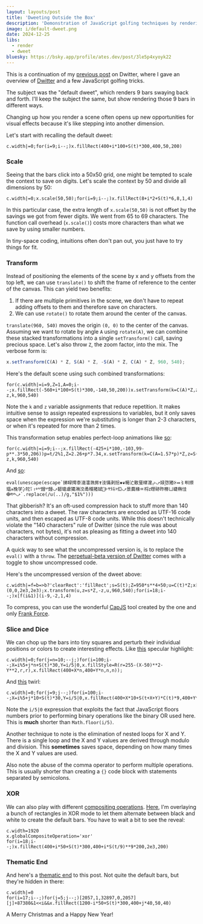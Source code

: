 ```yaml
---
layout: layouts/post
title: 'Dweeting Outside the Box'
description: 'Demonstration of JavaScript golfing techniques by rendering the "default dweet" in different ways.'
image: i/default-dweet.png
date: 2024-12-25
libs:
  - render
  - dweet
bluesky: https://bsky.app/profile/ates.dev/post/3le5p4xyoyk22
---
```


This is a continuation of my [previous post][1] on Dwitter, where I gave an
overview of [Dwitter][2] and a few JavaScript golfing tricks.

[1]: /posts/2024-12-20-intro-to-dwitter
[2]: https://www.dwitter.net/

The subject was the "default dweet", which renders 9 bars swaying back and
forth. I'll keep the subject the same, but show rendering those 9 bars in
different ways.

Changing up how you render a scene often opens up new opportunities for visual
effects because it's like stepping into another dimension.

Let's start with recalling the default dweet:

<pre class="dweet play"><code class="language-js">c.width|=0;for(i=9;i--;)x.fillRect(400+i*100+S(t)*300,400,50,200)
</code></pre>

### Scale

Seeing that the bars click into a 50x50 grid, one might be tempted to scale the
context to save on digits. Let's scale the context by 50 and divide all
dimensions by 50:

<pre class="dweet play"><code class="language-js">c.width|=0;x.scale(50,50);for(i=9;i--;)x.fillRect(8+i*2+S(t)*6,8,1,4)
</code></pre>

In this particular case, the extra length of `x.scale(50,50)` is not offset by
the savings we got from fewer digits. We went from 65 to 69 characters. The
function call overhead (`x.scale()`) costs more characters than what we save by
using smaller numbers.

In tiny-space coding, intuitions often don't pan out, you just have to try
things for fit.

### Transform

Instead of positioning the elements of the scene by x and y offsets from the top
left, we can use `translate()` to shift the frame of reference to the center of
the canvas. This can yield two benefits:

1. If there are multiple primitives in the scene, we don't have to repeat adding
   offsets to them and therefore save on characters.
2. We can use `rotate()` to rotate them around the center of the canvas.

`translate(960, 540)` moves the origin `(0, 0)` to the center of the canvas.
Assuming we want to rotate by angle `A` using `rotate(A)`, we can combine
these stacked transformations into a single `setTransform()` call, saving
precious space. Let's also throw `Z`, the zoom factor, into the mix. The verbose
form is:

```js
x.setTransform(C(A) * Z, S(A) * Z, -S(A) * Z, C(A) * Z, 960, 540);
```

Here's the default scene using such combined transformations:

<pre class="dweet play"><code class="language-js">for(c.width|=i=9,Z=1,A=0;i--;x.fillRect(-560+i*100+S(t)*300,-140,50,200))x.setTransform(k=C(A)*Z,z=S(A)*Z,-z,k,960,540)
</code></pre>

Note the `k` and `z` variable assignments that reduce repetition. It makes
intuitive sense to assign repeated expressions to variables, but it only saves
space when the expression we're substituting is longer than 2-3 characters, or
when it's repeated for more than 2 times.

This transformation setup enables perfect-loop animations like [so][3]:

[3]: https://www.dwitter.net/d/21975

<pre class="dweet play"><code class="language-js">for(c.width|=i=9;i--;x.fillRect(-425+i*100,-103,99-p**.3*50,206))p=t/2%1,Z=2.26+p*7.34,x.setTransform(k=C(A=1.57*p)*Z,z=S(A)*Z,-z,k,960,540)
</code></pre>

And [so][4]:

[4]: https://www.dwitter.net/d/13859

<pre class="dweet play"><code class="language-js">eval(unescape(escape`挮睩摴桼㵦㵢㴾房❣汥慲剥捴✺❦楬汒散琧㭳㵓⡴⤻娽㤵〪猪⨴⬵〻甽䌨琩⩚㭸学⡵㸰⥝⠰ⰰⰲ攳ⰲ攳⤻砮瑲慮獦潲洨甬稽猪娬⵺Ⱶⰹ㘰ⰵ㐰⤻景爨椽ㄸ㭩ⴭ㬩硛昨椦ㄩ崨椭㤬ⴲⰱⰴ⤻`.replace(/u(..)/g,"$1%")))
</code></pre>

That gibberish? It's an oft-used compression hack to stuff more than 140
characters into a dweet. The raw characters are encoded as UTF-16 code units,
and then escaped as UTF-8 code units. While this doesn't technically violate the
"140 characters" rule of Dwitter (since the rule was about characters, not bytes),
it's not as pleasing as fitting a dweet into 140 characters without compression.

A quick way to see what the uncompressed version is, is to replace the `eval()`
with a `throw`. The [perpetual-beta version of Dwitter][5] comes with a toggle
to show uncompressed code.

Here's the uncompressed version of the dweet above:

<pre class="dweet"><code class="language-js">c.width|=f=b=>b?'clearRect':'fillRect';s=S(t);Z=950*s**4+50;u=C(t)*Z;x[f(u>0)](0,0,2e3,2e3);x.transform(u,z=s*Z,-z,u,960,540);for(i=18;i--;)x[f(i&1)](i-9,-2,1,4)
</code></pre>

To compress, you can use the wonderful [CapJS][6] tool created by the one and
only [Frank Force][7].

[5]: https://beta.dwitter.net/
[6]: https://capjs.3d2k.com/
[7]: https://frankforce.com/

### Slice and Dice

We can chop up the bars into tiny squares and perturb their individual positions
or colors to create interesting effects. Like [this][8] specular highlight:

[8]: https://www.dwitter.net/d/7283

<pre class="dweet play"><code class="language-js">c.width|=0;for(j=n=10;--j;)for(i=100;i--;X=i%5+j*n+S(t)*30,Y=i/5|0,x.fillStyle=R(r=255-(X-50)**2-Y**2,r,r),x.fillRect(400+X*n,400+Y*n,n,n));
</code></pre>

And [this][9] twirl:

[9]: https://www.dwitter.net/d/2384

<pre class="dweet play"><code class="language-js">c.width|=0;for(j=9;j--;)for(i=100;i--;X=i%5+j*10+S(t)*30,Y=i/5|0,x.fillRect(400+X*10+S(t+X+Y)*C(t)*9,400+Y*10,10,10));
</code></pre>

Note the `i/5|0` expression that exploits the fact that JavaScript floors
numbers prior to performing binary operations like the binary OR used here. This
is **much** shorter than `Math.floor(i/5)`.

Another technique to note is the elimination of nested loops for X and Y. There
is a single loop and the X and Y values are derived through modulo and division.
This **sometimes** saves space, depending on how many times the X and Y values
are used.

Also note the abuse of the comma operator to perform multiple operations. This
is usually shorter than creating a `{}` code block with statements separated by
semicolons.

### XOR

We can also play with different [compositing operations][10]. [Here][11], I'm
overlaying a bunch of rectangles in XOR mode to let them alternate between black
and white to create the default bars. You have to wait a bit to see the reveal:

[10]: https://developer.mozilla.org/en-US/docs/Web/API/CanvasRenderingContext2D/globalCompositeOperation
[11]: https://www.dwitter.net/d/22551

<pre class="dweet play"><code class="language-js">c.width=1920
x.globalCompositeOperation='xor'
for(i=18;i--;)x.fillRect(400+i*50+S(t)*300,400+i*S(t/9)**9*200,2e3,200)
</code></pre>

### Thematic End

And here's a [thematic end][13] to this post. Not quite the default bars, but
they're hidden in there:

[13]: https://www.dwitter.net/d/29243

<pre class="dweet play"><code class="language-js">c.width|=0
for(i=17;i--;)for(j=5;j--;)[2057,1,32897,0,2057][j]+87380&1&lt;&lt;i&&x.fillRect(1200-i*50+S(t)*300,400+j*40,50,40)
</code></pre>

A Merry Christmas and a Happy New Year!
